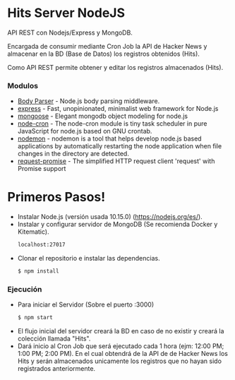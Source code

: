 # Hits Server NodeJS

API REST con Nodejs/Express y MongoDB.

Encargada de consumir mediante Cron Job la API de Hacker News y almacenar en la BD (Base de Datos) los registros obtenidos (Hits).

Como API REST permite obtener y editar los registros almacenados (Hits).

### Modulos

* [Body Parser](https://www.npmjs.com/package/body-parser) - Node.js body parsing middleware.
* [express] - Fast, unopinionated, minimalist web framework for Node.js
* [mongoose](https://mongoosejs.com/) - Elegant mongodb object modeling for node.js
* [node-cron](https://www.npmjs.com/package/node-cron) - The node-cron module is tiny task scheduler in pure JavaScript for node.js based on GNU crontab.
* [nodemon](https://www.npmjs.com/package/nodemon) - nodemon is a tool that helps develop node.js based applications by automatically restarting the node application when file changes in the directory are detected.
* [request-promise](https://github.com/request/request-promise) - The simplified HTTP request client 'request' with Promise support

# Primeros Pasos!

  - Instalar Node.js (versión usada 10.15.0) (https://nodejs.org/es/).
  - Instalar y configurar servidor de MongoDB (Se recomienda Docker y Kitematic).
    ```sh
    localhost:27017
    ```
  - Clonar el repositorio e instalar las dependencias.
    ```sh
    $ npm install
    ```

### Ejecución

  - Para iniciar el Servidor (Sobre el puerto :3000)
    ```sh
    $ npm start
    ```
  - El flujo inicial del servidor creará la BD en caso de no existir y creará la colección llamada "Hits".
  - Dará inicio al Cron Job que será ejecutado cada 1 hora (ejm: 12:00 PM; 1:00 PM; 2:00 PM). En el cual obtendrá de la API de de Hacker News los Hits y serán almacenados unicamente los registros que no hayan sido registrados anteriormente.




[//]: # (These are reference links used in the body of this note and get stripped out when the markdown processor does its job. There is no need to format nicely because it shouldn't be seen. Thanks SO - http://stackoverflow.com/questions/4823468/store-comments-in-markdown-syntax)

   [node.js]: <http://nodejs.org>
   [express]: <http://expressjs.com>
   [AngularJS]: <http://angularjs.org>
   [Gulp]: <http://gulpjs.com>

